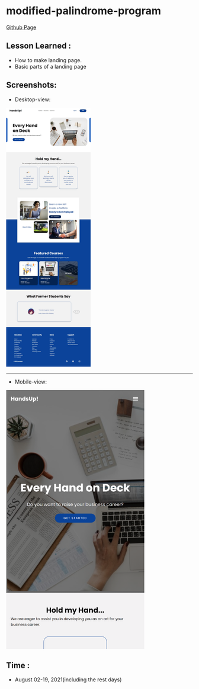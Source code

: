 # modified-palindrome-program

[Github Page](https://marloqwerty.github.io/handsUp-website/)

## Lesson Learned :

- How to make landing page.
- Basic parts of a landing page

## Screenshots:

- Desktop-view:
<div>
  <img src="https://github.com/marloqwerty/handsUp-website/blob/main/assets/screenshots/handsUp-website-sc(2).png" alt="Main Screen" height="700dp">
</div>

---

- Mobile-view:
<div>
  <img src="https://github.com/marloqwerty/handsUp-website/blob/main/assets/screenshots/handsUp-website-sc(1).png" alt="Main Screen" height="700dp">
</div>

## Time :

- August 02-19, 2021(including the rest days)

